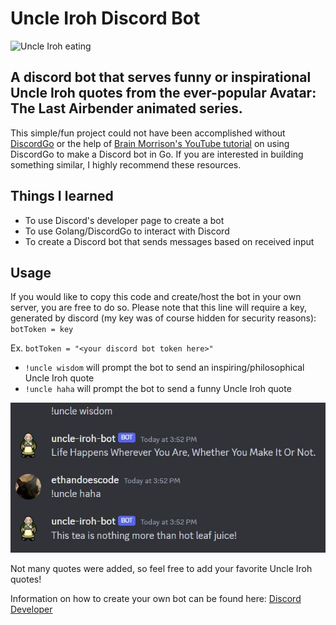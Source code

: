 # Uncle Iroh Discord Bot

![Uncle Iroh eating](https://media1.tenor.com/m/UZhw7z7yB2YAAAAC/iroh-eating.gif)

## A discord bot that serves funny or inspirational Uncle Iroh quotes from the ever-popular Avatar: The Last Airbender animated series.

This simple/fun project could not have been accomplished without [DiscordGo](https://github.com/bwmarrin/discordgo) or the help of [Brain Morrison's YouTube tutorial](https://www.youtube.com/channel/UCLx9EihBDfoJMncRWSZZoXg) on using DiscordGo to make a Discord bot in Go. If you are interested in building something similar, I highly recommend these resources.

## Things I learned
  * To use Discord's developer page to create a bot
  * To use Golang/DiscordGo to interact with Discord
  * To create a Discord bot that sends messages based on received input

## Usage
If you would like to copy this code and create/host the bot in your own server, you are free to do so. Please note that this line will require a key, generated by discord (my key was of course hidden for security reasons):
`botToken = key`

Ex. `botToken = "<your discord bot token here>"`

 * `!uncle wisdom` will prompt the bot to send an inspiring/philosophical Uncle Iroh quote
 * `!uncle haha` will prompt the bot to send a funny Uncle Iroh quote

![Bot example](https://github.com/egramsdoescode/uncle-iroh-bot/blob/main/example/uncle_iroh_bot_example.JPG?raw=true)

Not many quotes were added, so feel free to add your favorite Uncle Iroh quotes!

Information on how to create your own bot can be found here: [Discord Developer](https://discord.com/developers/docs/intro)


